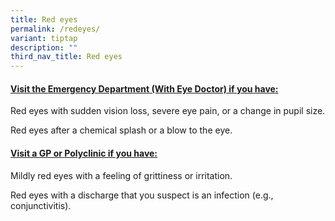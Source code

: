 ```yaml
---
title: Red eyes
permalink: /redeyes/
variant: tiptap
description: ""
third_nav_title: Red eyes
---
```

<h4><strong><u>Visit the Emergency Department (With Eye Doctor) if you have:</u></strong></h4>
<p>Red eyes with sudden vision loss, severe eye pain, or a change in pupil
size.</p>
<p>Red eyes after a chemical splash or a blow to the eye.</p>
<p></p>
<h4><strong><u>Visit a GP or Polyclinic if you have:</u></strong></h4>
<p>Mildly red eyes with a feeling of grittiness or irritation.</p>
<p>Red eyes with a discharge that you suspect is an infection (e.g., conjunctivitis).</p>
<p></p>